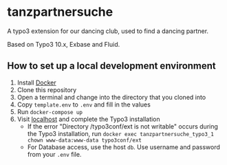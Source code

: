# tanzpartnersuche
A typo3 extension for our dancing club, used to find a dancing partner.

Based on Typo3 10.x, Exbase and Fluid.

## How to set up a local development environment
1. Install [Docker](https://docs.docker.com/get-docker/)
1. Clone this repository
1. Open a terminal and change into the directory that you cloned into
1. Copy `template.env` to `.env` and fill in the values
1. Run `docker-compose up`
1. Visit [localhost](http://localhost:80) and complete the Typo3 installation
   - If the error "Directory /typo3conf/ext is not writable" occurs during the Typo3 installation, run `docker exec tanzpartnersuche_typo3_1 chown www-data:www-data typo3conf/ext`
   - For Database access, use the host `db`. Use username and password from your `.env` file.
